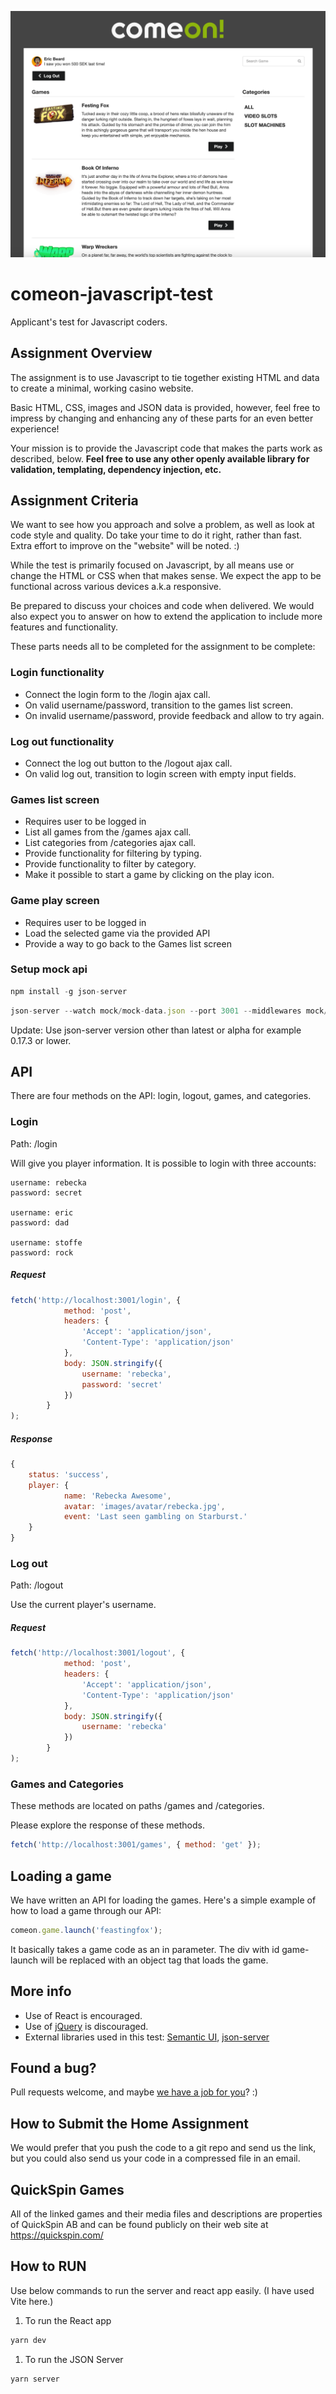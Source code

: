 ![comeon-javascript-test-site](example.png)
# comeon-javascript-test

Applicant's test for Javascript coders.

## Assignment Overview

The assignment is to use Javascript to tie together existing HTML and data to create a minimal, working casino website.

Basic HTML, CSS, images and JSON data is provided, however, feel free to impress by changing and enhancing any of these parts for an even better experience!

Your mission is to provide the Javascript code that makes the parts work as described, below.
**Feel free to use any other openly available library for validation, templating, dependency injection, etc.**

## Assignment Criteria

We want to see how you approach and solve a problem, as well as look at code style and quality.
Do take your time to do it right, rather than fast.
Extra effort to improve on the "website" will be noted. :)

While the test is primarily focused on Javascript, by all means use or change the HTML or CSS when that makes sense. We expect the app to be functional across various devices a.k.a responsive.

Be prepared to discuss your choices and code when delivered. We would also expect you to answer on how to extend the application to include more features and functionality.

These parts needs all to be completed for the assignment to be complete:

### Login functionality

* Connect the login form to the /login ajax call.
* On valid username/password, transition to the games list screen.
* On invalid username/password, provide feedback and allow to try again.

### Log out functionality

* Connect the log out button to the /logout ajax call.
* On valid log out, transition to login screen with empty input fields.

### Games list screen

* Requires user to be logged in
* List all games from the /games ajax call.
* List categories from /categories ajax call.
* Provide functionality for filtering by typing.
* Provide functionality to filter by category.
* Make it possible to start a game by clicking on the play icon.

### Game play screen

* Requires user to be logged in
* Load the selected game via the provided API
* Provide a way to go back to the Games list screen

### Setup mock api
```javascript
npm install -g json-server
```

```javascript
json-server --watch mock/mock-data.json --port 3001 --middlewares mock/mock-api.js
```

Update: Use json-server version other than latest or alpha for example 0.17.3 or lower.

## API
There are four methods on the API: login, logout, games, and categories.

### Login
Path: /login

Will give you player information.
It is possible to login with three accounts:

```
username: rebecka
password: secret

username: eric
password: dad

username: stoffe
password: rock
```

##### Request
```javascript
fetch('http://localhost:3001/login', {
            method: 'post',
            headers: {
                'Accept': 'application/json',
                'Content-Type': 'application/json'
            },
            body: JSON.stringify({
                username: 'rebecka',
                password: 'secret'
            })
        }
);
```

##### Response
```javascript
{
	status: 'success',
	player: {
            name: 'Rebecka Awesome',
            avatar: 'images/avatar/rebecka.jpg',
            event: 'Last seen gambling on Starburst.'            
    }
}
```

### Log out
Path: /logout

Use the current player's username.

##### Request
```javascript
fetch('http://localhost:3001/logout', {
            method: 'post',
            headers: {
                'Accept': 'application/json',
                'Content-Type': 'application/json'
            },
            body: JSON.stringify({
                username: 'rebecka'
            })
        }
);
```

### Games and Categories
These methods are located on paths /games and /categories.

Please explore the response of these methods.
```javascript
fetch('http://localhost:3001/games', { method: 'get' });
```


## Loading a game

We have written an API for loading the games. Here's a simple example of how to load a game through our API:

```javascript
comeon.game.launch('feastingfox');
```

It basically takes a game code as an in parameter.
The div with id game-launch will be replaced with an object tag that loads the game.

## More info

- Use of React is encouraged.
- Use of [jQuery](https://jquery.com/) is discouraged. 
- External libraries used in this test: [Semantic UI](http://semantic-ui.com/), [json-server](https://github.com/typicode/json-server)

## Found a bug?

Pull requests welcome, and maybe [we have a job for you](http://jobs.comeon.com/)? :)

## How to Submit the Home Assignment
We would prefer that you push the code to a git repo and send us the link, but you could also send us your code in a compressed file in an email.

## QuickSpin Games

All of the linked games and their media files and descriptions are properties of QuickSpin AB and can be found publicly on their web site at https://quickspin.com/

## How to RUN

Use below commands to run the server and react app easily. (I have used Vite here.)

1. To run the React app
   
```javascript
yarn dev
```

1. To run the JSON Server
   
```javascript
yarn server
```